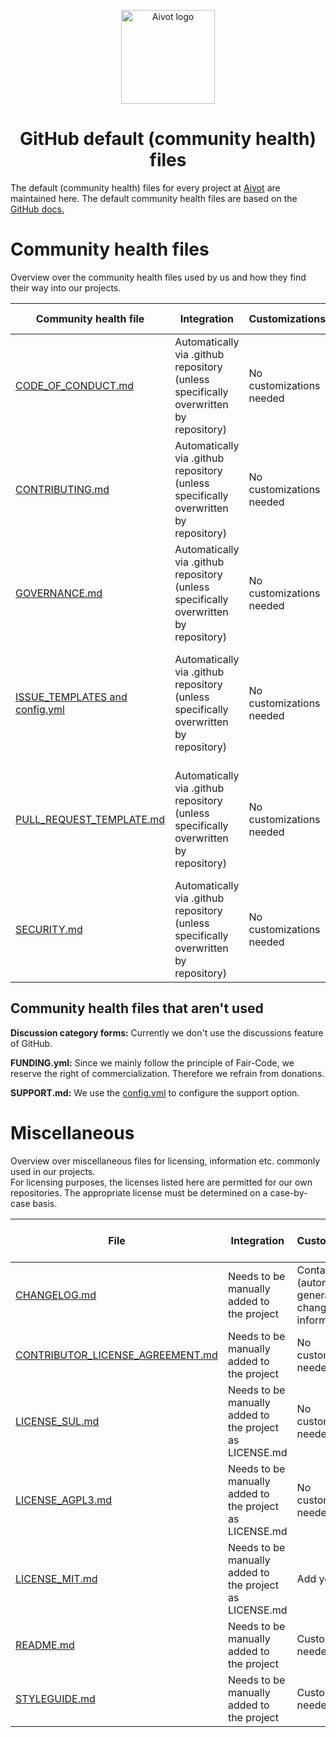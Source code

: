 <p align="center">
  <a href="https://aivot.de" target="_blank"><img width="150" src="https://aivot.de/img/aivot-logo.svg" alt="Aivot logo"></a>
</p>

<h1 align="center">GitHub default (community health) files</h1>

<p>The default (community health) files for every project at <a href="https://aivot.de" target="_blank">Aivot</a> are maintained here. The default community health files are based on the <a href="https://docs.github.com/en/communities/setting-up-your-project-for-healthy-contributions/creating-a-default-community-health-file" target="_blank">GitHub docs.</a></p>

# Community health files
Overview over the community health files used by us and how they find their way into our projects.

| Community health file                                          | Integration                                                                          | Customizations           | based on template                                                                               |
|----------------------------------------------------------------|--------------------------------------------------------------------------------------|--------------------------|-------------------------------------------------------------------------------------------------|
| [CODE_OF_CONDUCT.md](./docs/CODE_OF_CONDUCT.md)                | Automatically via .github repository (unless specifically overwritten by repository) | No customizations needed | Based on [this](https://www.contributor-covenant.org/version/2/1/code_of_conduct.html) template |
| [CONTRIBUTING.md](./docs/CONTRIBUTING.md)                      | Automatically via .github repository (unless specifically overwritten by repository) | No customizations needed | Not based on a template                                                                         |
| [GOVERNANCE.md](./docs/GOVERNANCE.md)                          | Automatically via .github repository (unless specifically overwritten by repository) | No customizations needed | Not based on a template                                                                         |
| [ISSUE_TEMPLATES and config.yml](./.github/ISSUE_TEMPLATE)     | Automatically via .github repository (unless specifically overwritten by repository) | No customizations needed | The issue templates in this directory follow the respective templates defined in Clickup.       |
| [PULL_REQUEST_TEMPLATE.md](./.github/PULL_REQUEST_TEMPLATE.md) | Automatically via .github repository (unless specifically overwritten by repository) | No customizations needed | The issue templates in this directory follow the respective templates defined in Clickup.       |
| [SECURITY.md](./docs/SECURITY.md)                              | Automatically via .github repository (unless specifically overwritten by repository) | No customizations needed | Not based on a template                                                                         |

## Community health files that aren't used

**Discussion category forms:** Currently we don't use the discussions feature of GitHub.

**FUNDING.yml:** Since we mainly follow the principle of Fair-Code, we reserve the right of commercialization. Therefore we refrain from donations.

**SUPPORT.md:** We use the [config.yml](./.github/ISSUE_TEMPLATE/config.yml) to configure the support option.




# Miscellaneous
Overview over miscellaneous files for licensing, information etc. commonly used in our projects.  
For licensing purposes, the licenses listed here are permitted for our own repositories. The appropriate license must be determined on a case-by-case basis.

| File                                                                             | Integration                                             | Customizations                                           | based on template                                                              |
|--------------------------------------------------------------------------------- |---------------------------------------------------------|----------------------------------------------------------|--------------------------------------------------------------------------------|
| [CHANGELOG.md](./templates/CHANGELOG.md)                                         | Needs to be manually added to the project               | Contains (automatically generated) changelog information | Not based on a template                                                        |
| [CONTRIBUTOR_LICENSE_AGREEMENT.md](./templates/CONTRIBUTOR_LICENSE_AGREEMENT.md) | Needs to be manually added to the project               | No customization needed                                  | Based on [this](https://indieopensource.com/forms/cla) template                |
| [LICENSE_SUL.md](./templates/LICENSE_SUL.md)                                     | Needs to be manually added to the project as LICENSE.md | No customization needed                                  | Based on [this](https://github.com/n8n-io/n8n/blob/master/LICENSE.md) template |
| [LICENSE_AGPL3.md](./templates/LICENSE_AGPL3.md)                                 | Needs to be manually added to the project as LICENSE.md | No customization needed                                  | Based on [this](https://www.gnu.org/licenses/agpl-3.0.txt) template            |
| [LICENSE_MIT.md](./templates/LICENSE_MIT.md)                                     | Needs to be manually added to the project as LICENSE.md | Add year                                                 | Based on [this](https://opensource.org/license/mit) template                   |
| [README.md](./templates/README.md)                                               | Needs to be manually added to the project               | Customization needed                                     | Not based on a template                                                        |
| [STYLEGUIDE.md](./templates/STYLEGUIDE.md)                                       | Needs to be manually added to the project               | Customization needed                                     | Not based on a template                                                        |